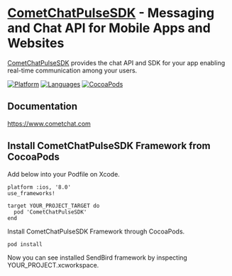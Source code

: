 # [CometChatPulseSDK](https://www.cometchat.com) - Messaging and Chat API for Mobile Apps and Websites
[CometChatPulseSDK](https://cometchat.com) provides the chat API and SDK for your app enabling real-time communication among your users.

[![Platform](https://img.shields.io/badge/platform-iOS-orange.svg)](https://cocoapods.org/pods/CometChatPulseSDK)
[![Languages](https://img.shields.io/badge/language-Objective--C%20%7C%20Swift-orange.svg)](https://github.com/CometChat-Pulse/ios-chat-sdk)
[![CocoaPods](https://img.shields.io/badge/pod-v0.0.2-green.svg)](https://cocoapods.org/pods/CometChatPulseSDK)

## Documentation
https://www.cometchat.com

## Install CometChatPulseSDK Framework from CocoaPods

Add below into your Podfile on Xcode.

```
platform :ios, '8.0'
use_frameworks!

target YOUR_PROJECT_TARGET do
  pod 'CometChatPulseSDK'
end
```

Install CometChatPulseSDK Framework through CocoaPods.

```
pod install
```

Now you can see installed SendBird framework by inspecting YOUR_PROJECT.xcworkspace.
